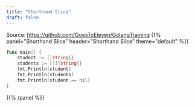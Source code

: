 ```yaml
---
title: "Shorthand Slice"
draft: false
---
```

Source: https://github.com/GoesToEleven/GolangTraining
{{% panel="Shorthand Slice" header="Shorthand Slice" theme="default" %}}
```go
func main() {
	student := []string{}
	students := [][]string{}
	fmt.Println(student)
	fmt.Println(students)
	fmt.Println(student == nil)
}
```
{{% /panel %}}